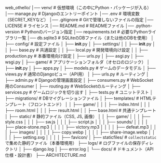 web_othello/
│── venv/                     # 仮想環境（この中にPython・パッケージが入る）
│── manage.py                  # Djangoのエントリーポイント
│── .env                        # 環境変数（SECRET_KEYなど）
│── .gitignore                  # Gitで管理しないファイルの指定
│── LICENSE                    # ライセンス
│── README.md                    # READMEファイル
│── .python-version                    # Pythonのバージョン指定
│── requirements.txt            # 必要なPythonライブラリ一覧
│── db.sqlite3                  # SQLiteのDBファイル（または他のDBを使用）
│
├── config/                   # 設定ファイル
│   ├── __init__.py
│   ├── settings/
│   │   ├── __init__.py
│   │   ├── base.py           # 共通設定
│   │   ├── local.py          # 開発環境向け設定
│   │   ├── production.py     # 本番環境向け設定
│   ├── urls.py
│   ├── asgi.py
│   ├── wsgi.py
│
├── game/                        # アプリケーションフォルダ（オセロのロジック）
│   ├── __init__.py
│   ├── apps.py
│   ├── models.py                # ゲームのデータモデル
│   ├── views.py                 # 通常のDjangoビュー（API用）
│   ├── urls.py                  # ルーティング
│   ├── admin.py                 # Djangoの管理画面設定
│   ├── consumers.py             # WebSocket用のConsumer
│   ├── routing.py               # WebSocketのルーティング
│   ├── services.py              # ゲームロジックを切り出す
│   ├── tests.py                 # ユニットテスト
│   ├── migrations/              # DBマイグレーションファイル
│   ├── templates/               # HTMLテンプレート（フロントエンド）
│   │   ├── game/
│   │   │   ├── index.html
│   │   │   ├── room.html
│   │   │   ├── result.html
│   │   ├── base.html             # 共通テンプレート
│   ├── static/                   # 静的ファイル（CSS, JS, 画像）
│   │   ├── game/
│   │   │   ├── style.css
│   │   │   ├── sw.js
│   │   │   ├── script.js
│   │   │   ├── sounds/
│   │   │   │   ├── place-stone.mp3
│   │   │   │   ├── victory.mp3
│   │   │   │   ├── defeat.mp3
│   │   │   ├── images/
│   │   │   │   ├── copy.webp
│   │   │   │   ├── share-image.webp
│   │   │   │   ├── setting.svg
│   │   │   │   ├── favicon/
│
├── staticfiles/                 # `collectstatic` で集めた静的ファイル（本番環境用）
├── logs/                        # ログファイルの保存ディレクトリ
│   ├── django.log
│   ├── error.log
│
└── docs/                        # ドキュメント（API仕様・設計書）
    ├── ARCHITECTURE.md